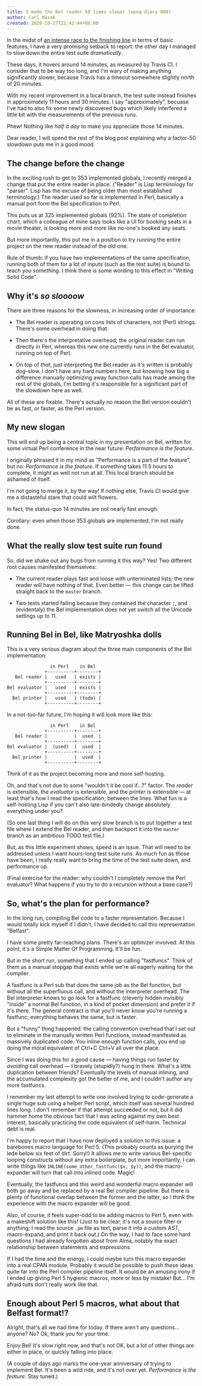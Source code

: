 ```yaml
---
title: I made the Bel reader 50 times slower (epoq diary 008)
author: Carl Mäsak
created: 2020-10-27T22:42:44+08:00
---
```

In the midst of [an intense race to the finishing line](https://github.com/masak/bel) in terms of basic features, I have a very promising setback to report: the other day I managed to slow down the entire test suite _dramatically_.

These days, it hovers around 14 minutes, as measured by Travis CI. I consider that to be way too long, and I'm wary of making anything significantly slower, because Travis has a timeout somewhere slightly north of 20 minutes.

With my recent improvement in a local branch, the test suite instead finishes in approximately 11 hours and 30 minutes. I say "approximately", becuase I've had to also fix some newly discovered bugs which likely interfered a little bit with the measurements of the previous runs.

Phew! Nothing like _half a day_ to make you appreciate those 14 minutes.

Dear reader, I will spend the rest of the blog post explaining why a factor-50 slowdown puts me in a good mood.

## The change before the change

In the exciting rush to get to 353 implemented globals, I recently merged a change that put the entire reader in place. ("Reader" is Lisp terminology for "parser". Lisp has the excuse of being older than most established terminology.) The reader used so far is implemented in Perl, basically a manual port form the Bel specification to Perl.

This puts us at 325 implemented globals (92%). The state of completion chart, which a colleague of mine says looks like a UI for booking seats in a movie theater, is looking more and more like no-one's booked any seats.

But more importantly, this put me in a position to try running the entire project on the new reader instead of the old one.

Rule of thumb: if you have two implementations of the same specification, running both of them for a lot of inputs (such as the test suite) is bound to teach you _something_. I think there is some wording to this effect in "Writing Solid Code".

## Why it's _so sloooow_

There are three reasons for the slowness, in increasing order of importance:

* The Bel reader is operating on cons lists of characters, not (Perl) strings. There's some overhead in doing that.

* Then there's the interpretative overhead; the original reader can run directly in Perl, whereas this new one currently runs in the Bel evaluator, running on top of Perl.

* On top of _that_, just interpreting the Bel reader as it's written is probably dog-slow. I don't have any hard numbers here, but knowing how big a difference manually optimizing away function calls has made among the rest of the globals, I'm betting it's responsible for a significant part of the slowdown here as well.

All of these are fixable. There's actually no reason the Bel version couldn't be as fast, or faster, as the Perl version.

## My new slogan

This will end up being a central topic in my presentation on Bel, written for some virtual Perl conference in the near future: _Performance is the feature_.

I originally phrased it in my mind as "Performance is a part of the feature", but no: _Performance is the feature_. If something takes 11.5 hours to complete, it might as well not run at all. This local branch should be ashamed of itself.

I'm not going to merge it, by the way! If nothing else, Travis CI would give me a distasteful stare that could wilt flowers.

In fact, the status-quo 14 minutes are not nearly fast enough.

Corollary: even when those 353 globals are implemented, I'm not really done.

## What the really slow test suite run found

So, did we shake out any bugs from running it this way? Yes! Two different root causes manifested themselves:

* The current reader plays fast and loose with unterminated lists; the new reader will have nothing of that. Even better &mdash; this change can be lifted straight back to the `master` branch.

* Two tests started failing because they contained the character `¦`, and (evidentaly) the Bel implementation does not yet switch all the Unicode settings up to 11.

## Running Bel in Bel, like Matryoshka dolls

This is a very serious diagram about the three main components of the Bel implementation:

<pre><code>                in Perl    in Bel
              +----------+--------+
   Bel reader |   used   | exists |
              +----------+--------+
Bel evaluator |   used   | exists |
              +----------+--------+
  Bel printer |   used   | (todo) |
              +----------+--------+
</code></pre>

In a not-too-far future, I'm hoping it will look more like this:

<pre><code>                in Perl    in Bel
              +----------+--------+
   Bel reader |          |  used  |
              +----------+--------+
Bel evaluator |  (used)  |  used  |
              +----------+--------+
  Bel printer |          |  used  |
              +----------+--------+
</code></pre>

Think of it as the project becoming more and more self-hosting.

Oh, and that's not due to some "wouldn't it be cool if...?" factor. The _reader_ is extensible, the _evaluator_ is extensible, and the _printer_ is extensible &mdash; at least that's how I read the specification, between the lines. What fun is a self-hosting Lisp if you can't also late-bindedly change absolutely everything under you?

(So one last thing I will do on this very slow branch is to put together a test file where I extend the Bel reader, and then backport it into the `master` branch as an ambitious TODO test file.)

But, as this little experiment shows, speed is an issue. That will need to be addressed unless I want hours-long test suite runs. As much fun as those have been, I really really want to bring the time of the test suite down, and performance up.

(Final exercise for the reader: why couldn't I completely remove the Perl evaluator? What happens if you try to do a recursion without a base case?)

## So, what's the plan for performance?

In the long run, compiling Bel code to a faster representation. Because I would totally kick myself if I didn't, I have decided to call this representation "Belfast".

I have some pretty far-reaching plans. There's an optimizer involved. At this point, it's a Simple Matter Of Programming. It'll be fun.

But in the short run, something that I ended up calling "fastfuncs". Think of them as a manual stopgap that exists while we're all eagerly waiting for the compiler.

A fastfunc is a Perl sub that does the same job as the Bel function, but without all the superfluous call, and without the interpreter overhead. The Bel interpreter knows to go look for a fastfunc (cleverly hidden invisibly "inside" a normal Bel function, in a kind of pocket dimension) and prefer it if it's there. The general contract is that you'll never know you're running a fastfunc; everything behaves the same, but is faster.

But a "funny" thing happened: the calling convention overhead that I set out to eliminate in the manually written Perl functions, instead manifested as massively duplicated code. You inline enough function calls, you end up doing the moral equivalent of Ctrl+C Ctrl+V all over the place.

Since I was doing this for a good cause &mdash; having things run faster by _avoiding_ call overhead &mdash; I bravely (stupidly?) hung in there. What's a little duplication between friends? Eventually the levels of manual inlining, and the accumulated complexity got the better of me, and I couldn't author any more fastfuncs.

I remember my last attempt to write one involved trying to code-generate a single huge sub using a helper Perl script, which itself was several hundred lines long. I don't remember if that attempt succeeded or not, but it did hammer home the obvious fact that I was acting against my own best interest, basically practicing the code equivalent of self-harm. Technical debt is real.

I'm happy to report that I have now deployed a solution to this issue: a barebones macro language for Perl 5. (This probably counts as burying the lede below six feet of dirt. Sorry!) It allows me to write various Bel-specific looping constructs without any extra boilerplate, but more importantly, I can write things like `INLINE(some_other_fastfunc($x, $y))`, and the macro-expander will turn that call into inlined code. Magic!

Eventually, the fastfuncs and this weird and wonderful macro expander will both go away and be replaced by a real Bel compiler pipeline. But there is plenty of functional overlap between the former and the latter, so I think the experience with the macro expander will be good.

Also, of course, it feels super-odd to be adding macros to Perl 5, even with a makeshift solution like this! (Just to be clear, it's not a source filter or anything; I read the source `.pm` file as text, parse it into a custom AST, macro-expand, and print it back out.) On the way, I had to face some hard questions I had already forgotten about from Alma, notably the exact relationship between statements and expressions.

If I had the time and the energy, I could maybe turn this macro expander into a real CPAN module. Probably it would be possible to push these ideas quite far into the Perl compiler pipeline itself. It would be an amusing irony if I ended up giving Perl 5 hygienic macros, more or less by mistake! But... I'm afraid tuits don't really work like that.

## Enough about Perl 5 macros, what about that Belfast format!?

Alright, that's all we had time for today. If there aren't any questions... anyone? No? Ok, thank you for your time.

Enjoy Bel! It's slow right now, and that's not OK, but a lot of other things are either in place, or quickly falling into place.

(A couple of days ago marks the one-year anniversary of trying to implement Bel. It's been a wild ride, and it's not over yet. _Performance is the feature_. Stay tuned.)

